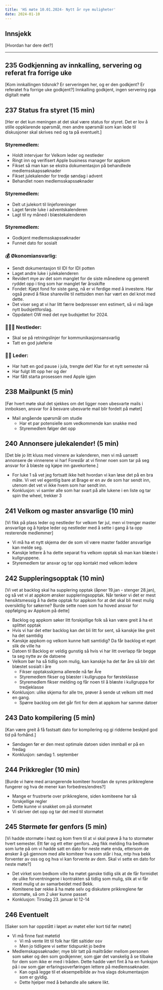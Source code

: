 ```yaml
---
title: 'HS møte 10.01.2024- Nytt år nye muligheter'
date: 2024-01-10
---
```


## Innsjekk

[Hvordan har dere det?]

---

## 235 Godkjenning av innkalling, servering og referat fra forrige uke

[Kom innkallingen tidsnok? Er serveringen her, og er den godkjent? Er referatet fra forrige uke godkjent?]
Innkalling godkjent, ingen servering pga digitalt møte

## 237 Status fra styret (15 min)

[Her er det kun meningen at det skal være status for styret. Det er lov å stille oppklarende spørsmål, men andre spørsmål som kan lede til diskusjoner skal skrives ned og ta på eventuelt.]

### **Styremedlem:**

- Holdt intervjuer for Velkom leder og nestleder
- Ringt inn og verifisert Apple business manager for appkom
- Fikset så man kan se ekstra dokumentasjon på behandlede medlemsskapssøknader
- Fikset julekalender for tredje søndag i advent
- Behandlet noen medlemsskapssøknader

### **Styremedlem:**

- Delt ut julekort til linjeforeninger
- Laget første luke i adventskalenderen
- Lagt til ny måned i blæstekalenderen

### **Styremedlem**:

- Godkjent medlemsskapssøknader
- Funnet dato for sosialt

### **💰** Økonomiansvarlig:

- Sendt dokumentasjon til IDI for IDI potten
- Laget andre luke i julekalenderen
- Revidert mye av det som manglet for de siste månedene og generelt ryddet opp i ting som har manglet før årsskifte
- Fondet:  Kjøpt fond for siste gang, nå er vi ferdige med å investere. Har også prøvd å fikse shareville til nettsiden men har vært en del knot med dette.
- Det viser seg at vi har litt færre bedpresser enn estimert, så vi må lage nytt budsjettforslag.
- Oppdatert OW med det nye budsjettet for 2024.

### 👩🏻‍🦰 Nestleder:

- Skal se på retningslinjer for kommunikasjonsansvarlig
- Tatt en god juleferie

### 👩🏾 Leder:

- Har hatt en god pause i jula, trengte det! Klar for et nytt semester nå
- Har fulgt litt opp her og der
- Har fått starta prosessen med Apple igjen

## 238 Mailpunkt (5 min)

[Før hvert møte skal det sjekkes om det ligger noen ubesvarte mails i innboksen, ansvar for å besvare ubesvarte mail blir fordelt på møtet]

- Mail angående spørsmål om studie
    - Har et par potensielle som vedkommende kan snakke med
    - Styremedlem følger det opp

## 240 Annonsere julekalender! (5 min)

[Det ble jo litt kluss med vinnere av kalenderen, men vi må uansett annonsere de vinnerene vi har! Foreslår at vi finner noen som tar på seg ansvar for å blæste og kjøpe inn gavekortene.]

- For luke 1 så vet jeg fortsatt ikke helt hvordan vi kan løse det på en bra måte. Vi vet vel egentlig bare at Brage er en av de som har sendt inn, utenom det vet vi ikke hvem som har sendt inn.
- Konklusjon: vi samler alle som har svart på alle lukene i en liste og tar spin the wheel, trekker 3

## 241 Velkom og master ansvarlige (10 min)

[Vi fikk på plass leder og nestleder for velkom før jul, men vi trenger master ansvarlige og å hjelpe leder og nestleder med å sette i gang å ta opp resterende medlemmer]

- Vi må ha et nytt skjema der de som vil være master fadder ansvarlige kan melde seg.
- Kanskje lettere å ha dette separat fra velkom opptak så man kan blæste i kullgruppene.
- Styremedlem tar ansvar og tar opp kontakt med velkom ledere

## 242 Suppleringsopptak (10 min)

[Vi vet at backlog skal ha supplering opptak (åpner 19.jan - stenger 28.jan), og så vet vi at appkom ønsker suppleringsopptak. Når tenker vi det er mest hensiktsmessig å ha dette opptak for appkom for at det skal bli mest mulig oversiktlig for søkerne? Burde sette noen som ha hoved ansvar for oppfølging av Appkom på dette]

- Backlog og appkom søker litt forskjellige folk så kan være greit å ha et splittet opptak
- Hvis vi har det etter backlog kan det bli litt for sent, så kanskje like greit ha det samtidig
- Kanskje appkom og velkom kunne hatt samtidig? Da får backlog et eget slik de ville ha
- Datoen til Backlog er veldig gunstig så hvis vi har litt overlapp får begge ta seg nytte av de datoene
- Velkom bør ha så tidlig som mulig, kan kanskje ha det før åre så blir det blæstet sosialt i åre
    - Fikser opptaksskjema allerede nå før Åre
    - Styremedlem fikser og blæster i kullgruppa for førsteklasse
    - Styremedlem fikser melding og får noen til å blæste i kullgruppa for tredjeklasse
- Konklusjon: ulike skjema for alle tre, prøver å sende ut velkom sitt med en gang.
    - Spørre backlog om det går fint for dem at appkom har samme datoer

## 243 Dato kompilering (5 min)

[Kan være greit å få fastsatt dato for kompilering og gi ridderne beskjed god tid på forhånd.]

- Søndagen før er den mest optimale datoen siden immball er på en fredag
- Konklusjon: søndag 1. september

## 244 Prikkregler (10 min)

[Burde vi høre med arrangerende komiteer hvordan de synes prikkreglene fungerer og hva de mener kan forbedres/endres?]

- Mange er frustrerte over prikkreglene, siden komiteene har så forskjellige regler
- Dette kunne vi snakket om på stormøtet
- Vi skriver det opp og tar det med til stormøtet

## 245 Størmøte før genfors (5 min)

[Vi hadde stormøte i høst og kom frem til at vi skal prøve å ha to stormøter hvert semester. Ett før og ett etter genfors. Jeg fikk melding fra bedkom som lurte på om vi hadde satt en dato for neste møte enda, ettersom de ønsker å gå gjennom med alle komiteer hva som står i hsa, mtp hva bekk forventer av oss og og hva vi kan forvente av dem. Skal vi sette en dato for neste møte?]

- Det virket som bedkom ville ha møtet ganske tidlig slik at de får formidlet de ulike forventningene i kontrakten så tidlig som mulig, slik at vi får mest mulig ut av samarbeidet med Bekk.
- Komiteene bør rekke å ha møte selv og diskutere prikkreglene før stormøte, så om 2 uker kunne passet
- Konklusjon: Tirsdag 23. januar kl 12-14

## 246 Eventuelt

[Saker som har oppstått i løpet av møtet eller kort tid før møtet]

- Vi må finne fast møtetid
    - Vi må vente litt til folk har fått saltider osv
    - Men jo tidligere vi setter tidspunkt jo bedre
- Medlemskapssøknader; mye blir tatt på mailtråder mellom personen som søker og den som godkjenner, som gjør det vanskelig å se tilbake for dem som ikke er med i tråden. Dette hadde vært fint å ha en funksjon på i ow som gjør erfaringsoverføringen lettere på medlemssøknader.
    - Kan også legge til et eksempelbilde av hva slags dokumentasjon som er gyldig.
    - Dette hjelper med å behandle alle søkere likt.
